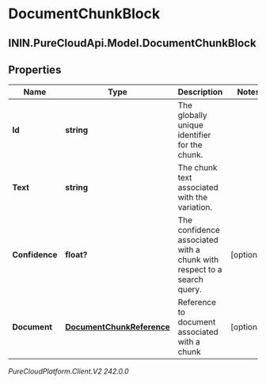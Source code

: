 # DocumentChunkBlock

## ININ.PureCloudApi.Model.DocumentChunkBlock

## Properties

|Name | Type | Description | Notes|
|------------ | ------------- | ------------- | -------------|
| **Id** | **string** | The globally unique identifier for the chunk. | |
| **Text** | **string** | The chunk text associated with the variation. | |
| **Confidence** | **float?** | The confidence associated with a chunk with respect to a search query. | [optional] |
| **Document** | [**DocumentChunkReference**](DocumentChunkReference) | Reference to document associated with a chunk | [optional] |



_PureCloudPlatform.Client.V2 242.0.0_
